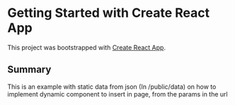 # Getting Started with Create React App

This project was bootstrapped with [Create React App](https://github.com/facebook/create-react-app).

## Summary
This is an example with static data from json (In /public/data) on how to implement dynamic component to insert in page, from the params in the url


